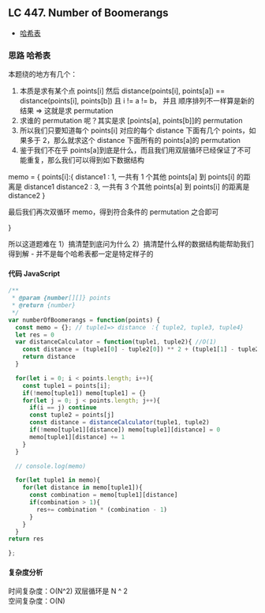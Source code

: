 ## LC 447. Number of Boomerangs

- [哈希表](#思路-哈希表)

### 思路 哈希表

本题绕的地方有几个：

1. 本质是求有某个点 points[i] 然后 distance(points[i], points[a]) == distance(points[i], points[b]) 且 i != a != b， 并且 顺序排列不一样算是新的结果 => 这就是求 permutation
2. 求谁的 permutation 呢？其实是求 [points[a], points[b]]的 permutation
3. 所以我们只要知道每个 points[i] 对应的每个 distance 下面有几个 points，如果多于 2，那么就求这个 distance 下面所有的 points[a]的 permutation
4. 鉴于我们不在乎 points[a]到底是什么，而且我们用双层循环已经保证了不可能重复，那么我们可以得到如下数据结构

memo = {
points[i]:{
distance1 : 1, 一共有 1 个其他 points[a] 到 points[i] 的距离是 distance1
distance2 : 3, 一共有 3 个其他 points[a] 到 points[i] 的距离是 distance2
}

最后我们再次双循环 memo，得到符合条件的 permutation 之合即可

}

所以这道题难在 1）搞清楚到底问为什么 2）搞清楚什么样的数据结构能帮助我们得到解 - 并不是每个哈希表都一定是特定样子的

#### 代码 JavaScript

```JavaScript
/**
 * @param {number[][]} points
 * @return {number}
 */
var numberOfBoomerangs = function(points) {
  const memo = {}; // tuple1=> distance ：{ tuple2, tuple3, tuple4}
  let res = 0
  var distanceCalculator = function(tuple1, tuple2){ //O(1)
    const distance = (tuple1[0] - tuple2[0]) ** 2 + (tuple1[1] - tuple2[1]) ** 2
    return distance
  }

  for(let i = 0; i < points.length; i++){
    const tuple1 = points[i];
    if(!memo[tuple1]) memo[tuple1] = {}
    for(let j = 0; j < points.length; j++){
      if(i == j) continue
      const tuple2 = points[j]
      const distance = distanceCalculator(tuple1, tuple2)
      if(!memo[tuple1][distance]) memo[tuple1][distance] = 0
      memo[tuple1][distance] += 1
    }
  }

  // console.log(memo)

  for(let tuple1 in memo){
    for(let distance in memo[tuple1]){
      const combination = memo[tuple1][distance]
      if(combination > 1){
        res+= combination * (combination - 1)
      }
    }
  }
return res

};

```

#### 复杂度分析

时间复杂度：O(N^2) 双层循环是 N ^ 2</br>
空间复杂度：O(N)
